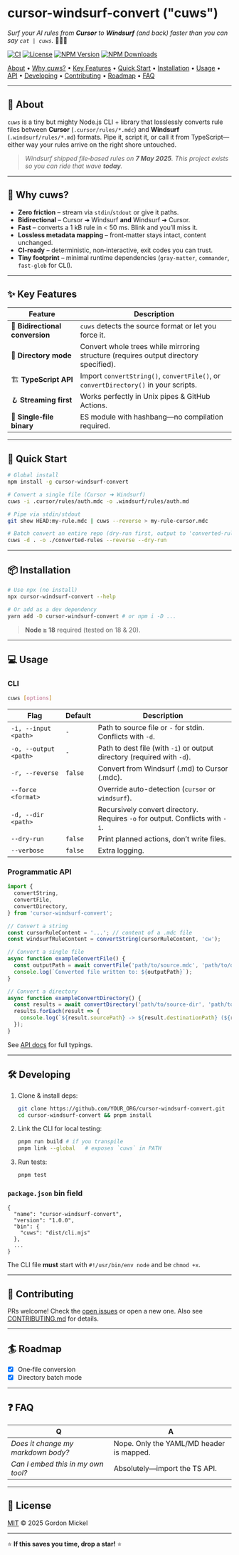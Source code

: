 # cursor-windsurf-convert ("cuws")

*Surf your AI rules from **Cursor** to **Windsurf** (and back) faster than you can say `cat | cuws`.* 🏄‍♂️⛵

[![CI](https://github.com/gmickel/cursor-windsurf-convert/actions/workflows/ci.yml/badge.svg)](https://github.com/YOUR_ORG/cursor-windsurf-convert/actions/workflows/ci.yml)
[![License](https://img.shields.io/github/license/gmickel/cursor-windsurf-convert)](LICENSE)
[![NPM Version](https://img.shields.io/npm/v/cursor-windsurf-convert)](https://www.npmjs.com/package/cursor-windsurf-convert)
[![NPM Downloads](https://img.shields.io/npm/dw/cursor-windsurf-convert)](https://www.npmjs.com/package/cursor-windsurf-convert)

[About](#-about) •
[Why cuws?](#-why-cuws) •
[Key Features](#-key-features) •
[Quick Start](#-quick-start) •
[Installation](#-installation) •
[Usage](#-usage) •
[API](#-api) •
[Developing](#-developing) •
[Contributing](#-contributing) •
[Roadmap](#-roadmap) •
[FAQ](#-faq)

---

## 📖 About

`cuws` is a tiny but mighty Node.js CLI + library that losslessly converts rule files between **Cursor** (`.cursor/rules/*.mdc`) and **Windsurf** (`.windsurf/rules/*.md`) formats.  Pipe it, script it, or call it from TypeScript—either way your rules arrive on the right shore untouched.

> *Windsurf shipped file‑based rules on **7 May 2025**. This project exists so you can ride that wave **today**.*

---

## 🤔 Why cuws?

* **Zero friction** – stream via `stdin`/`stdout` or give it paths.
* **Bidirectional** – Cursor ➜ Windsurf **and** Windsurf ➜ Cursor.
* **Fast** – converts a 1 kB rule in < 50 ms. Blink and you’ll miss it.
* **Lossless metadata mapping** – front‑matter stays intact, content unchanged.
* **CI‑ready** – deterministic, non‑interactive, exit codes you can trust.
* **Tiny footprint** – minimal runtime dependencies (`gray-matter`, `commander`, `fast-glob` for CLI).

---

## ✨ Key Features

| Feature                         | Description                                                                         |
| ------------------------------- | ----------------------------------------------------------------------------------- |
| 🔄 **Bidirectional conversion** | `cuws` detects the source format or let you force it.                               |
| 📂 **Directory mode**           | Convert whole trees while mirroring structure (requires output directory specified). |
| 🏗️ **TypeScript API**          | Import `convertString()`, `convertFile()`, or `convertDirectory()` in your scripts. |
| 🪝 **Streaming first**          | Works perfectly in Unix pipes & GitHub Actions.                                     |
| 🐚 **Single‑file binary**       | ES module with hashbang—no compilation required.                                    |

---

## 🚀 Quick Start

```bash
# Global install
npm install -g cursor-windsurf-convert

# Convert a single file (Cursor ➜ Windsurf)
cuws -i .cursor/rules/auth.mdc -o .windsurf/rules/auth.md

# Pipe via stdin/stdout
git show HEAD:my-rule.mdc | cuws --reverse > my-rule-cursor.mdc

# Batch convert an entire repo (dry‑run first, output to 'converted-rules' directory)
cuws -d . -o ./converted-rules --reverse --dry-run
```

---

## 📦 Installation

```bash
# Use npx (no install)
npx cursor-windsurf-convert --help

# Or add as a dev dependency
yarn add -D cursor-windsurf-convert # or npm i -D ...
```

> **Node ≥ 18** required (tested on 18 & 20).

---

## 💻 Usage

### CLI

```bash
cuws [options]
```

| Flag                  | Default     | Description                                                                 |
| --------------------- | ----------- | --------------------------------------------------------------------------- |
| `-i, --input <path>`  | `-`         | Path to source file or `-` for stdin. Conflicts with `-d`.                  |
| `-o, --output <path>` | `-`         | Path to dest file (with `-i`) or output directory (required with `-d`).     |
| `-r, --reverse`       | `false`     | Convert from Windsurf (.md) to Cursor (.mdc).                               |
| `--force <format>`    |             | Override auto-detection (`cursor` or `windsurf`).                           |
| `-d, --dir <path>`    |             | Recursively convert directory. Requires `-o` for output. Conflicts with `-i`. |
| `--dry-run`           | `false`     | Print planned actions, don’t write files.                                   |
| `--verbose`           | `false`     | Extra logging.                                                              |

### Programmatic API

```typescript
import {
  convertString,
  convertFile,
  convertDirectory,
} from 'cursor-windsurf-convert';

// Convert a string
const cursorRuleContent = '...'; // content of a .mdc file
const windsurfRuleContent = convertString(cursorRuleContent, 'cw');

// Convert a single file
async function exampleConvertFile() {
  const outputPath = await convertFile('path/to/source.mdc', 'path/to/output.md');
  console.log(`Converted file written to: ${outputPath}`);
}

// Convert a directory
async function exampleConvertDirectory() {
  const results = await convertDirectory('path/to/source-dir', 'path/to/output-dir');
  results.forEach(result => {
    console.log(`${result.sourcePath} -> ${result.destinationPath} (${result.status})`);
  });
}
```

See [API docs](docs/API.md) for full typings.

---

## 🛠️ Developing

1. Clone & install deps:

   ```bash
   git clone https://github.com/YOUR_ORG/cursor-windsurf-convert.git
   cd cursor-windsurf-convert && pnpm install
   ```
2. Link the CLI for local testing:

   ```bash
   pnpm run build # if you transpile
   pnpm link --global   # exposes `cuws` in PATH
   ```
3. Run tests:

   ```bash
   pnpm test
   ```

### `package.json` bin field

```jsonc
{
  "name": "cursor-windsurf-convert",
  "version": "1.0.0",
  "bin": {
    "cuws": "dist/cli.mjs"
  },
  ...
}
```

The CLI file **must** start with `#!/usr/bin/env node` and be `chmod +x`.

---

## 🤝 Contributing

PRs welcome! Check the [open issues](https://github.com/gmickel/cursor-windsurf-convert/issues) or open a new one. Also see [CONTRIBUTING.md](CONTRIBUTING.md) for details.

---

## 🏄 Roadmap

* [x] One‑file conversion
* [x] Directory batch mode

---

## ❓ FAQ

| Q                                  | A                                              |
| ---------------------------------- | ---------------------------------------------- |
| *Does it change my markdown body?* | Nope. Only the YAML/MD header is mapped.       |
| *Can I embed this in my own tool?* | Absolutely—import the TS API.                  |

---

## 📄 License

[MIT](LICENSE) © 2025 Gordon Mickel

---

⭐ **If this saves you time, drop a star!** ⭐
